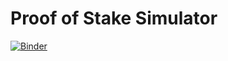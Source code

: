 # Proof of Stake Simulator
 
[![Binder](https://mybinder.org/badge_logo.svg)](https://mybinder.org/v2/gh/narger-ef/Proof-of-Stake-Simulator/HEAD?urlpath=experiments/1/notebook.ipynb)
